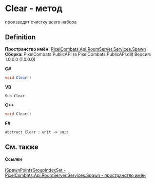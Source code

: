 # Clear - метод


производит очистку всего набора



## Definition
**Пространство имён:** <a href="0971793b-47eb-58b2-d7a8-6c570042d7d9">PixelCombats.Api.RoomServer.Services.Spawn</a>  
**Сборка:** PixelCombats.PublicAPI (в PixelCombats.PublicAPI.dll) Версия: 1.0.0.0 (1.0.0.0)

**C#**
``` C#
void Clear()
```
**VB**
``` VB
Sub Clear
```
**C++**
``` C++
void Clear()
```
**F#**
``` F#
abstract Clear : unit -> unit 
```



## См. также


#### Ссылки
<a href="b9421983-842d-9c77-6abb-2326b8e7f4fb">ISpawnPointsGroupIndexSet - </a>  
<a href="0971793b-47eb-58b2-d7a8-6c570042d7d9">PixelCombats.Api.RoomServer.Services.Spawn - пространство имён</a>  
